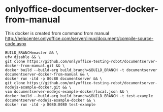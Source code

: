 # onlyoffice-documentserver-docker-from-manual
This docker is created from command from manual http://helpcenter.onlyoffice.com/server/linux/document/compile-source-code.aspx

```
BUILD_BRANCH=master && \
ufw disable && \
git clone https://github.com/onlyoffice-testing-robot/documentserver-docker-from-manual.git && \
docker build --build-arg build_branch=$BUILD_BRANCH -t documentserver documentserver-docker-from-manual && \
docker run -itd -p 80:80 documentserver && \
git clone https://github.com/onlyoffice-testing-robot/documentserver-nodejs-example-docker.git && \
vim documentserver-nodejs-example-docker/local.json && \
docker build --build-arg build_branch=$BUILD_BRANCH -t test-example documentserver-nodejs-example-docker && \
docker run -itd -p 8080:8080 test-example 
```
